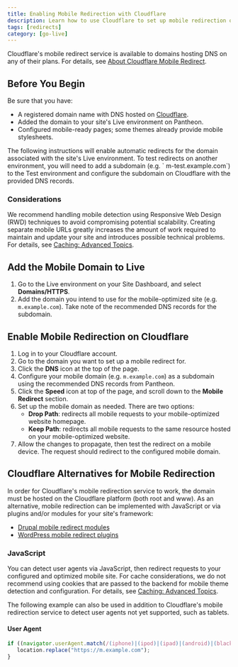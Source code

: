 ```yaml
---
title: Enabling Mobile Redirection with Cloudflare
description: Learn how to use Cloudflare to set up mobile redirection on your Drupal or WordPress site.
tags: [redirects]
category: [go-live]
---
```


Cloudflare's mobile redirect service is available to domains hosting DNS on any of their plans. For details, see [About Cloudflare Mobile Redirect](https://support.cloudflare.com/hc/en-us/articles/200168336-About-Cloudflare-Mobile-Redirect).

## Before You Begin

Be sure that you have:

- A registered domain name with DNS hosted on [Cloudflare](https://www.cloudflare.com/a/sign-up).
- Added the domain to your site's Live environment on Pantheon.
- Configured mobile-ready pages; some themes already provide mobile stylesheets.

<Alert title="Note" type="info">
The following instructions will enable automatic redirects for the domain associated with the site's Live environment. To test redirects on another environment, you will need to add a subdomain (e.g. ` m-test.example.com`) to the Test environment and configure the subdomain on Cloudflare with the provided DNS records.
</Alert>

### Considerations
We recommend handling mobile detection using Responsive Web Design (RWD) techniques to avoid compromising potential scalability. Creating separate mobile URLs greatly increases the amount of work required to maintain and update your site and introduces possible technical problems. For details, see [Caching: Advanced Topics](/caching-advanced-topics/#device-detection).

## Add the Mobile Domain to Live
1. Go to the Live environment on your Site Dashboard, and select **Domains/HTTPS**.
2. Add the domain you intend to use for the mobile-optimized site (e.g. `m.example.com`). Take note of the recommended DNS records for the subdomain.

## Enable Mobile Redirection on Cloudflare
1. Log in to your Cloudflare account.
2. Go to the domain you want to set up a mobile redirect for.
3. Click the **DNS** icon at the top of the page.
4. Configure your mobile domain (e.g. `m.example.com`) as a subdomain using the recommended DNS records from Pantheon.
5. Click the **Speed** icon at top of the page, and scroll down to the **Mobile Redirect** section.
6. Set up the mobile domain as needed. There are two options:
	* **Drop Path**: redirects all mobile requests to your mobile-optimized website homepage.
	* **Keep Path**: redirects all mobile requests to the same resource hosted on your mobile-optimized website.
7. Allow the changes to propagate, then test the redirect on a mobile device. The request should redirect to the configured mobile domain.

## Cloudflare Alternatives for Mobile Redirection
In order for Cloudflare's mobile redirection service to work, the domain must be hosted on the Cloudflare platform (both root and www). As an alternative, mobile redirection can be implemented with JavaScript or via plugins and/or modules for your site's framework:

* [Drupal mobile redirect modules](https://www.drupal.org/project/project_module?f%5B0%5D=&f%5B1%5D=&f%5B2%5D=&f%5B3%5D=&f%5B4%5D=sm_field_project_type%3Afull&text=mobile+redirect&solrsort=iss_project_release_usage+desc&op=Search)
* [WordPress mobile redirect plugins](https://wordpress.org/plugins/tags/mobile-redirect)


### JavaScript
You can detect user agents via JavaScript, then redirect requests to your configured and optimized mobile site. For cache considerations, we do not recommend using cookies that are passed to the backend for mobile theme detection and configuration. For details, see [Caching: Advanced Topics](/caching-advanced-topics/#device-detection).

The following example can also be used in addition to Cloudflare's mobile redirection service to detect user agents not yet supported, such as tablets.

#### User Agent
```javascript
if ((navigator.userAgent.match(/(iphone)|(ipod)|(ipad)|(android)|(blackberry)|(windows phone)|(symbian)/i))){
   location.replace("https://m.example.com");
}
```
